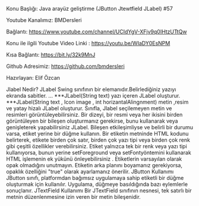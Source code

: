 Konu Başlığı:
Java arayüz geliştirme  (JButton  Jtewtfield  JLabel)   #57

Youtube Kanalımız: BMDersleri

Bağlantı: https://www.youtube.com/channel/UCIdYgV-XFjv9q0IHtzUTtQw

Konu ile ilgili Youtube Video Linki : https://youtu.be/WIaDY0EsNPM

Kısa Bağlantı: https://bit.ly/32k9MnJ

Github Adresimiz: https://github.com/bmdersleri

Hazırlayan: Elif Özcan


Jlabel Nedir?
JLabel Swing sınıfının bir elemanıdır.Belirlediğiniz yazıyı ekranda sabitler. ... ***JLabel(String text) yazı içeren JLabel oluşturur. ***JLabel(String text , Icon image , int horizantalAlingnment) metin ,resim ve yatay hizalı JLabel oluşturur.
 Sınıfla, Jlabel seçilemeyen metin ve resimleri görüntüleyebilirsiniz. Bir dizeyi, bir resmi veya her ikisini birden görüntüleyen bir bileşen oluşturmanız gerekirse, bunu kullanarak veya genişleterek yapabilirsiniz
 JLabel. Bileşen etkileşimliyse ve belirli bir durumu varsa, etiket yerine bir düğme kullanın.
 Bir etiketin metninde HTML kodunu belirterek, etikete birden çok satır, birden çok yazı tipi veya birden çok renk gibi çeşitli özellikler verebilirsiniz. Etiket yalnızca tek bir renk veya yazı tipi kullanıyorsa, bunun yerine setForeground veya setFontyöntemini kullanarak HTML işlemenin ek yükünü önleyebilirsiniz . 
 Etiketlerin varsayılan olarak opak olmadığını unutmayın. Etiketin arka planını boyamanız gerekiyorsa, opaklık özelliğini "true" olarak ayarlamanız önerilir.
JButton Kullanımı
JButton sınıfı, platformdan bağımsız uygulamaya sahip etiketli bir düğme oluşturmak için kullanılır. Uygulama, düğmeye basıldığında bazı eylemlerle sonuçlanır.
JTextField Kullanımı
Bir JTextField sınıfının nesnesi, tek satırlı bir metnin düzenlenmesine izin veren bir metin bileşenidir.
